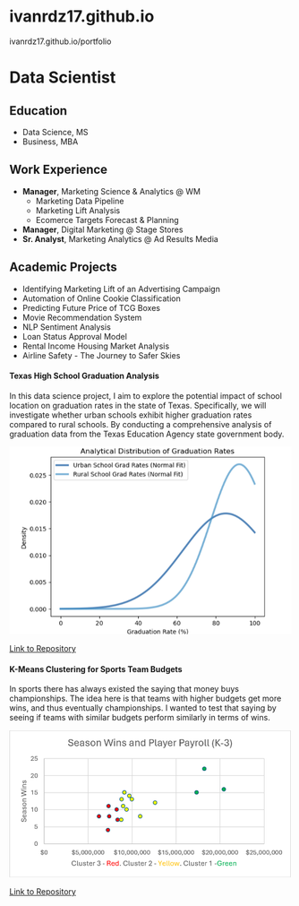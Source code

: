 # ivanrdz17.github.io
 ivanrdz17.github.io/portfolio

# Data Scientist

## Education
- Data Science, MS
- Business, MBA

## Work Experience
- **Manager**, Marketing Science & Analytics @ WM
  - Marketing Data Pipeline
  - Marketing Lift Analysis
  - Ecomerce Targets Forecast & Planning
- **Manager**, Digital Marketing @ Stage Stores
- **Sr. Analyst**, Marketing Analytics @ Ad Results Media

## Academic Projects
- Identifying Marketing Lift of an Advertising Campaign
- Automation of Online Cookie Classification
- Predicting Future Price of TCG Boxes
- Movie Recommendation System
- NLP Sentiment Analysis
- Loan Status Approval Model
- Rental Income Housing Market Analysis
- Airline Safety - The Journey to Safer Skies

#### **Texas High School Graduation Analysis**

In this data science project, I aim to explore the potential impact of school location on graduation rates in the state of Texas. Specifically, we will investigate whether urban schools exhibit higher graduation rates compared to rural schools. By conducting a comprehensive analysis of graduation data from the Texas Education Agency state government body.

![hs_grad](/assets/img/hs_grad.png)

[Link to Repository](https://github.com/ivanrdz231r/portfolio/tree/main/projects/academic/Texas%20High%20School%20Graduation%20Analysis)
  
#### **K-Means Clustering for Sports Team Budgets**

In sports there has always existed the saying that money buys championships. The idea here is that teams with higher budgets get more wins, and thus eventually championships. I wanted to test that saying by seeing if teams with similar budgets perform similarly in terms of wins.

![k-means](/assets/img/k-means.png)

[Link to Repository](https://github.com/ivanrdz231r/portfolio/tree/main/projects/academic/K-Means%20Clustering%20for%20Sports%20Team%20Budgets)
